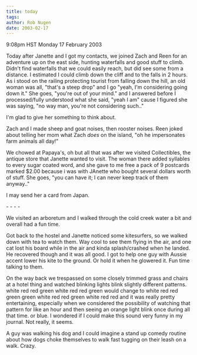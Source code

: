 ```yaml
---
title: today
tags: 
author: Rob Nugen
date: 2003-02-17
---
```


<p class=date>9:08pm HST Monday 17 February 2003</p>

<p>Today after Janette and I got my contacts, we joined Zach and Reen
for an adventure up on the east side, hunting waterfalls and good
stuff to climb.  Didn't find waterfalls that we could easily reach,
but did see some from a distance.  I estimated I could climb down the
cliff and to the falls in 2 hours.  As i stood on the railing
protecting tourist from falling down the hill, an old woman was all,
"that's a steep drop" and I go "yeah, I'm considering going down it."
She goes, "you're out of your mind." and I answered before I
processed/fully understood what she said, "yeah I am" cause I figured
she was saying, "no way man, you're not considering such.."</p>

<p>I'm glad to give her something to think about.</p>

<p>Zach and I made sheep and goat noises, then rooster noises.  Reen
joked about telling her mom what Zach <em>does</em> on the island, "oh
he impersonates farm animals all day!"</p>

<p>We chowed at Papaya's, oh but all that was after we visited
Collectibles, the antique store that Janette wanted to visit.  The
woman there added syllables to every sugar coated word, and she gave
to me free a pack of 9 postcards marked $2.00 because i was with
JAnette who bought several dollars worth of stuff.  She goes, "you can
have it; I can never keep track of them anyway.."</p>

<p>I may send her a card from Japan.</p>

<p>- - - -</p>

<p>We visited an arboretum and I walked through the cold creek water a
bit and overall had a fun time.</p>

<p>Got back to the hostel and Janette noticed some kitesurfers, so we
walked down with tea to watch them.  Way cool to see them flying in
the air, and one cat lost his board while in the air and
kinda splash/crashed when he landed.  He recovered though and it was
all good.  I got to help one guy with Aussie accent lower  his kite to
the ground.  Or hold it when he glowered it.  Fun time talking to them.</p>

<p>On the way back we trespassed on some closely trimmed grass and
chairs at a hotel thing and watched blinking lights blink slightly
different patterns.  white red red green white red red green would
change to white red red green green white red red green white red red
and it was really pretty entertaining, especially when we considered
the possibility of watching that pattern for like an hour and then
seeing an orange light blink once during all that time.  or blue.  I
wondered if I could make this sound very funny in my journal.  Not
really, it seems.</p>

<p>A guy was walking his dog and I could imagine a stand up comedy
routine about how dogs choke themselves to walk fast tugging on their
leash on a walk.  Crazy.</p>

